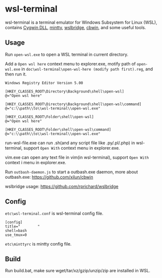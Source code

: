 # wsl-terminal

wsl-terminal is a terminal emulator for Windows Subsystem for Linux (WSL), contains [Cygwin DLL](https://www.cygwin.com/), [mintty](http://mintty.github.io/), [wslbridge](https://github.com/rprichard/wslbridge), [cbwin](https://github.com/xilun/cbwin), and some useful tools.

## Usage

Run `open-wsl.exe` to open a WSL terminal in current directory.

Add a `Open wsl here` context menu to explorer.exe, motify path of `open-wsl.exe` in `doc\wsl-terminal\open-wsl-here (modify path first).reg`, and then run it.

```
Windows Registry Editor Version 5.00

[HKEY_CLASSES_ROOT\Directory\Background\shell\open-wsl]
@="Open wsl here"

[HKEY_CLASSES_ROOT\Directory\Background\shell\open-wsl\command]
@="c:\\path\\to\\wsl-terminal\\open-wsl.exe"

[HKEY_CLASSES_ROOT\Folder\shell\open-wsl]
@="Open wsl here"

[HKEY_CLASSES_ROOT\Folder\shell\open-wsl\command]
@="c:\\path\\to\\wsl-terminal\\open-wsl.exe"
```

run-wsl-file.exe can run .sh(and any script file like .py/.pl/.php) in wsl-terminal, support `Open With` context menu in explorer.exe.

vim.exe can open any text file in vim(in wsl-terminal), support `Open With` context i menu in explorer.exe.

Run `outbash-daemon.js` to start a outbash.exe daemon, more about outbash.exe: https://github.com/xilun/cbwin

wslbridge usage: https://github.com/rprichard/wslbridge

## Config

`etc\wsl-terminal.conf` is wsl-terminal config file.
```
[config]
title="        "
shell=bash
use_tmux=0
```

`etc\minttyrc` is mintty config file.

## Build

Run build.bat, make sure wget/tar/xz/gzip/unzip/zip are installed in WSL.

